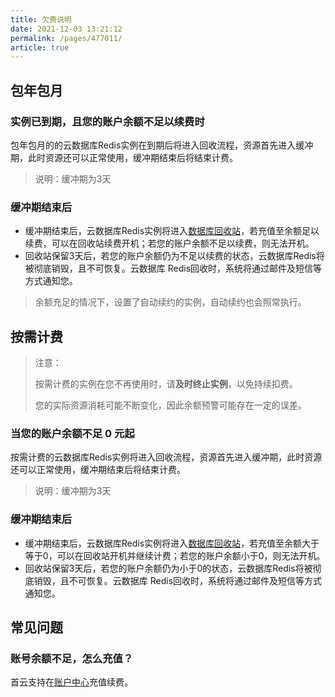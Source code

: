 ```yaml
---
title: 欠费说明
date: 2021-12-03 13:21:12
permalink: /pages/477011/
article: true
---
```


## 包年包月

### 实例已到期，且您的账户余额不足以续费时

包年包月的的云数据库Redis实例在到期后将进入回收流程，资源首先进入缓冲期，此时资源还可以正常使用，缓冲期结束后将结束计费。

> 说明：缓冲期为3天 

### 缓冲期结束后

+ 缓冲期结束后，云数据库Redis实例将进入[数据库回收站](https://console.capitalonline.net/dbinstances_recycle)，若充值至余额足以续费，可以在回收站续费开机；若您的账户余额不足以续费，则无法开机。
+ 回收站保留3天后，若您的账户余额仍为不足以续费的状态，云数据库Redis将被彻底销毁，且不可恢复。云数据库 Redis回收时，系统将通过邮件及短信等方式通知您。

> 余额充足的情况下，设置了自动续约的实例，自动续约也会照常执行。

## 按需计费

> 注意：
>
> 按需计费的实例在您不再使用时，请**及时终止实例**，以免持续扣费。
>
> 您的实际资源消耗可能不断变化，因此余额预警可能存在一定的误差。

### 当您的账户余额不足 0 元起

按需计费的云数据库Redis实例将进入回收流程，资源首先进入缓冲期，此时资源还可以正常使用，缓冲期结束后将结束计费。

> 说明：缓冲期为3天 

### 缓冲期结束后

+ 缓冲期结束后，云数据库Redis实例将进入[数据库回收站](https://console.capitalonline.net/dbinstances_recycle)，若充值至余额大于等于0，可以在回收站开机并继续计费；若您的账户余额小于0，则无法开机。
+ 回收站保留3天后，若您的账户余额仍为小于0的状态，云数据库Redis将被彻底销毁，且不可恢复。云数据库 Redis回收时，系统将通过邮件及短信等方式通知您。


## 常见问题

### 账号余额不足，怎么充值？

首云支持在[账户中心](https://account.capitalonline.net/account/manage)充值续费。

